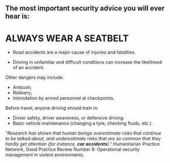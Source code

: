 [Title]: # (Wear a seatbelt)
[Order]: # (0)

## The most important security advice you will ever hear is: 

# ALWAYS WEAR A SEATBELT

*	Road accidents are a major cause of injuries and fatalities. 

*	Driving in unfamiliar and difficult conditions can increase the likelihood of an accident. 

Other dangers may include: 

*	Ambush;
*	Robbery;
*	Intimidation by armed personnel at checkpoints. 

Before travel, anyone driving should train in: 

*	Driver safety, driver awareness, or defensive driving.
*	Basic vehicle maintenance (changing a tyre, checking fluids, etc.).

*"Research has shown that human beings overestimate risks that continue to be talked about, and underestimate risks that are so common that they hardly get attention (for instance, **car accidents**)."* Humanitarian Practice Network, Good Practice Review Number 8: Operational security management in violent environments.
